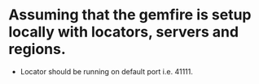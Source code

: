 # Assuming that the gemfire is setup locally with locators, servers and regions.
- Locator should be running on default port i.e. 41111.